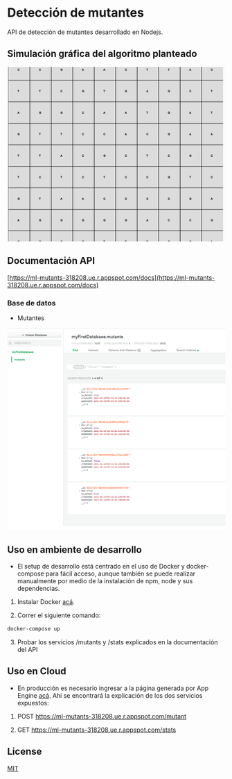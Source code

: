 # Detección de mutantes

API de detección de mutantes desarrollado en Nodejs.

## Simulación gráfica del algoritmo planteado
![Simulación de prueba](docs/sim.gif)

## Documentación API

[https://ml-mutants-318208.ue.r.appspot.com/docs](https://ml-mutants-318208.ue.r.appspot.com/docs)

### Base de datos

- Mutantes

![Tabla mutantes](docs/mutantes.PNG)

## Uso en ambiente de desarrollo

- El setup de desarrollo está centrado en el uso de Docker y docker-compose para fácil acceso, aunque también se puede realizar manualmente por medio de la instalación de npm, node y sus dependencias.

1) Instalar Docker [acá](https://www.docker.com/products/docker-desktop).

2) Correr el siguiente comando:
```bash
docker-compose up
```

3) Probar los servicios /mutants y /stats explicados en la documentación del API

## Uso en Cloud

- En producción es necesario ingresar a la página generada por App Engine [acá](https://ml-mutants-318208.ue.r.appspot.com/docs). Ahí se encontrará la explicación de los dos servicios expuestos:

1) POST https://ml-mutants-318208.ue.r.appspot.com/mutant

2) GET https://ml-mutants-318208.ue.r.appspot.com/stats

## License
[MIT](https://choosealicense.com/licenses/mit/)
